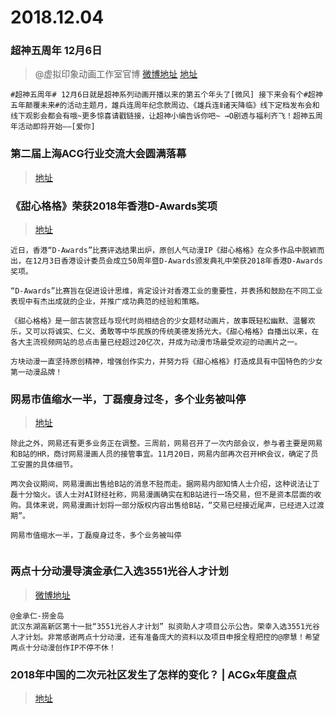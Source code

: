 # 2018.12.04

### 超神五周年  12月6日
> @虚拟印象动画工作室官博  [微博地址](https://weibo.com/2532310695/H5EfD7fig)
> [地址](https://mp.weixin.qq.com/s/DEUS2NsqLtIOr4uKVIAhiA)
```
#超神五周年# 12月6日就是超神系列动画开播以来的第五个年头了[微风] 接下来会有个#超神五年颠覆未来#的活动主题月，雄兵连周年纪念款周边、《雄兵连Ⅱ诸天降临》线下定档发布会和线下观影会都会有哦~更多惊喜请戳链接，让超神小编告诉你吧~ →O剧透与福利齐飞！超神五周年活动即将开始——[爱你] ​​​​ 
```
### 第二届上海ACG行业交流大会圆满落幕
>[地址](https://weibo.com/ttarticle/p/show?id=2309404313547264907910)

### 《甜心格格》荣获2018年香港D-Awards奖项
>[地址](https://weibo.com/ttarticle/p/show?id=2309404313540331737748)
```
近日，香港“D-Awards”比赛评选结果出炉，原创人气动漫IP《甜心格格》在众多作品中脱颖而出，在12月3日香港设计委员会成立50周年暨D-Awards颁发典礼中荣获2018年香港D-Awards奖项。

“D-Awards”比赛旨在促进设计思维，肯定设计对香港工业的重要性，并表扬和鼓励在不同工业表现中有杰出成就的企业，并推广成功典范的经验和策略。

《甜心格格》是一部古装宫廷与现代时尚相结合的少女题材动画片，故事既轻松幽默、温馨欢乐，又可以将诚实、仁义、勇敢等中华民族的传统美德发扬光大。《甜心格格》自播出以来，在各大主流视频网站的总点击量已经超过20亿次，并成为动漫市场最受欢迎的动画片之一。

方块动漫一直坚持原创精神，增强创作实力，并努力将《甜心格格》打造成具有中国特色的少女第一动漫品牌！
```

### 网易市值缩水一半，丁磊瘦身过冬，多个业务被叫停

>[地址](https://weibo.com/ttarticle/p/show?id=2309404313524032658815)

```
除此之外，网易还有更多业务正在调整。三周前，网易召开了一次内部会议，参与者主要是网易和B站的HR，商讨网易漫画人员的接管事宜。11月20日，网易内部再次召开HR会议，确定了员工安置的具体细节。

两次会议期间，网易漫画出售给B站的消息不胫而走。据网易内部知情人士介绍，这种说法让丁磊十分恼火。该人士对AI财经社称，网易漫画确实在和B站进行一场交易，但不是资本层面的收购。具体来说，网易漫画计划将一部分版权内容出售给B站，“交易已经接近尾声，已经进入过渡期”。

网易市值缩水一半，丁磊瘦身过冬，多个业务被叫停


```


###  两点十分动漫导演金承仁入选3551光谷人才计划
>[微博地址](https://weibo.com/2770402894/H5les00lj)
```
@金承仁-捞金岛
武汉东湖高新区第十一批“3551光谷人才计划” 拟资助人才项目公示公告。荣幸入选3551光谷人才计划。非常感谢两点十分动漫，还有准备庞大的资料以及项目申报全程把控的@廖慧！希望两点十分动漫创作IP不停不休！
```

### 2018年中国的二次元社区发生了怎样的变化？ | ACGx年度盘点 

>[地址](https://weibo.com/ttarticle/p/show?id=2309404313578365688950)